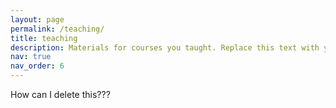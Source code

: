 ```yaml
---
layout: page
permalink: /teaching/
title: teaching
description: Materials for courses you taught. Replace this text with your description.
nav: true
nav_order: 6
---
```


How can I delete this??? 

